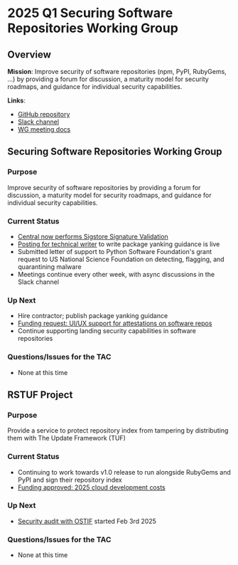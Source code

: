 # 2025 Q1 Securing Software Repositories Working Group

## Overview

**Mission**: Improve security of software repositories (npm, PyPI, RubyGems, ...) by providing a forum for discussion, a maturity model for security roadmaps, and guidance for individual security capabilities.

**Links**:
- [GitHub repository](https://github.com/ossf/wg-securing-software-repos)
- [Slack channel](https://openssf.slack.com/archives/C034CBLMQ9G)
- [WG meeting docs](https://docs.google.com/document/d/18Y8HxntL2RkcgqoFdhdLpj17e4MOSCdskP1IoDiuP1s/edit?usp=sharing)

## Securing Software Repositories Working Group

### Purpose

Improve security of software repositories by providing a forum for discussion, a maturity model for security roadmaps, and guidance for individual security capabilities.

### Current Status

- [Central now performs Sigstore Signature Validation](https://central.sonatype.org/news/20250128_sigstore_signature_validation_via_portal/)
- [Posting for technical writer](https://jobs.smartrecruiters.com/LinuxFoundation/744000038830864-openssf-securing-repositories-working-group-technical-writer) to write package yanking guidance is live
- Submitted letter of support to Python Software Foundation's grant request to US National Science Foundation on detecting, flagging, and quarantining malware
- Meetings continue every other week, with async discussions in the Slack channel

### Up Next

- Hire contractor; publish package yanking guidance
- [Funding request: UI/UX support for attestations on software repos](https://github.com/ossf/tac/issues/424)
- Continue supporting landing security capabilities in software repositories

### Questions/Issues for the TAC

- None at this time

## RSTUF Project

### Purpose

Provide a service to protect repository index from tampering by distributing them with The Update Framework (TUF) 

### Current Status

- Continuing to work towards v1.0 release to run alongside RubyGems and PyPI and sign their repository index
- [Funding approved: 2025 cloud development costs](https://github.com/ossf/tac/issues/417)

### Up Next

- [Security audit with OSTIF](https://github.com/ossf/tac/issues/379) started Feb 3rd 2025

### Questions/Issues for the TAC

- None at this time
